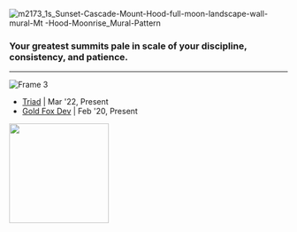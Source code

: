 
![m2173_1s_Sunset-Cascade-Mount-Hood-full-moon-landscape-wall-mural-Mt -Hood-Moonrise_Mural-Pattern](https://user-images.githubusercontent.com/54318714/233514891-baddc246-c800-4c2b-9b9b-9e81bb635a84.jpg)

### Your greatest summits pale in scale of your discipline, consistency, and patience.

----

![Frame 3](https://user-images.githubusercontent.com/54318714/233517307-27e2d2d7-c6a3-4f50-8168-d5c9f256fe39.png)

<ul>
  <li><a href="https://www.triadhq.com/">Triad</a> | Mar '22, Present</li>
  <li><a href="https://goldfoxdev.com/">Gold Fox Dev</a> | Feb '20, Present</li>
</ul>

<img src="https://user-images.githubusercontent.com/54318714/233686633-7ce2fbda-66c6-4c58-ab2c-9a55c551cd52.png" height=180 />
